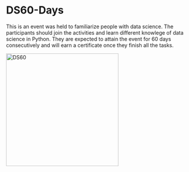 # DS60-Days
This is an event was held to familiarize people with data science. The participants should join the activities and learn different knowlege of data science in Python. They are expected to attain the event for 60 days consecutively and will earn a certificate once they finish all the tasks.


<img width="307" alt="DS60" src="https://user-images.githubusercontent.com/81861179/114799411-21259d80-9dca-11eb-9a74-d201271fbc57.PNG">
